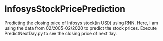 # InfosysStockPricePrediction
Predicting the closing price of Infosys stock(in USD) using RNN. 
Here, I am using the data from 02/2005-02/2020 to predict the stock prices.
Execute PredictNextDay.py to see the closing price of next day.
